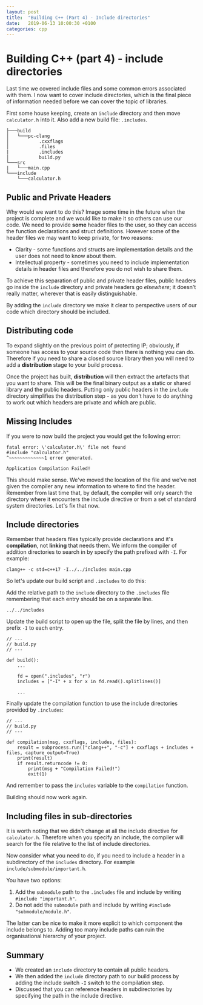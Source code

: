```yaml
---
layout: post
title:  "Building C++ (Part 4) - Include directories"
date:   2019-06-13 10:00:30 +0100
categories: cpp
---
```


# Building C++ (part 4) - include directories

Last time we covered include files and some common errors associated with them. I now want to cover include directories, which is the final piece of information needed before we can cover the topic of libraries.

First some house keeping, create an `include` directory and then move `calculator.h` into it. Also add a new build file: `.includes`.

```
├───build
│   └───pc-clang
│           .cxxflags
│           .files
|           .includes
│           build.py
└───src
|   └───main.cpp
└───include
    └───calculator.h
```

## Public and Private Headers

Why would we want to do this? Image some time in the future when the project is complete and we would like to make it so others can use our code. We need to provide **some** header files to the user, so they can access the function declarations and struct definitions. However some of the header files we may want to keep private, for two reasons:

* Clarity - some functions and structs are implementation details and the user does not need to know about them.
* Intellectual property - sometimes you need to include implementation details in header files and therefore you do not wish to share them.

To achieve this separation of public and private header files, public headers go inside the `include` directory and private headers go *elsewhere*; it doesn't really matter, wherever that is easily distinguishable.

By adding the `include` directory we make it clear to perspective users of our code which directory should be included.

## Distributing code

To expand slightly on the previous point of protecting IP; obviously, if someone has access to your source code then there is nothing you can do. Therefore if you need to share a closed source library then you will need to add a **distribution** stage to your build process. 

Once the project has built, **distribution** will then extract the artefacts that you want to share. This will be the final binary output as a static or shared library and the public headers. Putting only public headers in the `include` directory simplifies the distribution step - as you don't have to do anything to work out which headers are private and which are public. 

## Missing Includes
If you were to now build the project you would get the following error:
```
fatal error: \'calculator.h\' file not found
#include "calculator.h"
^~~~~~~~~~~~~~1 error generated.

Application Compilation Failed!
```

This should make sense. We've moved the location of the file and we've not given the compiler any new information to where to find the header. Remember from last time that, by default, the compiler will only search the directory where it encounters the include directive or from a set of standard system directories. Let's fix that now.

## Include directories

Remember that headers files typically provide declarations and it's **compilation**, not **linking** that needs them. We inform the compiler of addition directories to search in by specify the path prefixed with `-I`. For example:

```
clang++ -c std=c++17 -I../../includes main.cpp
```

So let's update our build script and `.includes` to do this:

Add the relative path to the `include` directory to the `.includes` file remembering that each entry should be on a separate line.

```
../../includes
```

Update the build script to open up the file, split the file by lines, and then prefix `-I` to each entry.

```
// ---
// build.py
// ---

def build():
    ...

    fd = open(".includes", "r")
    includes = ["-I" + x for x in fd.read().splitlines()]
    
    ...
```

Finally update the compilation function to use the include directories provided by `.includes`:

```
// ---
// build.py
// ---

def compilation(msg, cxxflags, includes, files):
    result = subprocess.run(["clang++", "-c"] + cxxflags + includes + files, capture_output=True)
    print(result)
    if result.returncode != 0:
        print(msg + "Compilation Failed!")
        exit(1)
```

And remember to pass the `includes` variable to the `compilation` function.

Building should now work again.

## Including files in sub-directories 

It is worth noting that we didn't change at all the include directive for `calculator.h`.  Therefore when you specify an include, the compiler will search for the file relative to the list of include directories.

Now consider what you need to do, if you need to include a header in a subdirectory of the `includes` directory. For example `include/submodule/important.h`.

You have two options:

1. Add the `submodule` path to the `.includes` file and include by writing `#include "important.h"`.
2. Do not add the `submodule` path and include by writing `#include "submodule/module.h"`.

The latter can be nice to make it more explicit to which component the include belongs to. Adding too many include paths can ruin the organisational hierarchy of your project.

## Summary

* We created an `include` directory to contain all public headers.
* We then added the `include` directory path to our build process by adding the include switch `-I` switch to the compilation step.
* Discussed that you can reference headers in subdirectories by specifying the path in the include directive.
